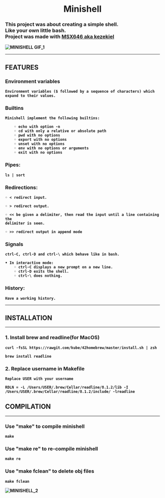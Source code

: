 <h1 align="center">Minishell</h1>

<h3>This project was about creating a simple shell. <br>
Like your own little <b>bash.<br>
Project was made with <a href="https://github.com/MSX646">MSX646 aka kezekiel</a></h3>
    
    
![MINISHELL GIF_1](https://user-images.githubusercontent.com/71353141/176910745-20fcb7a9-886f-4080-90d1-b07521467d41.gif)

------------

<h2>FEATURES</h2>

<h3>Environment variables </h3>

    Environment variables ($ followed by a sequence of characters) which expand to their values.

<h3>Builtins</h3>

    Minishell implement the following builtins:

        ◦ echo with option -n
        ◦ cd with only a relative or absolute path
        ◦ pwd with no options
        ◦ export with no options
        ◦ unset with no options
        ◦ env with no options or arguments
        ◦ exit with no options

<h3>Pipes:</h3>

    ls | sort 

<h3>Redirections:</h3>

    ◦ < redirect input.

    ◦ > redirect output.

    ◦ << be given a delimiter, then read the input until a line containing the
    delimiter is seen.

    ◦ >> redirect output in append mode

<h3>Signals</h3>

    ctrl-C, ctrl-D and ctrl-\ which behave like in bash.

    • In interactive mode:
        ◦ ctrl-C displays a new prompt on a new line.
        ◦ ctrl-D exits the shell.
        ◦ ctrl-\ does nothing.

<h3> History:</h3>

    Have a working history.

------------

<h2>INSTALLATION</h2>

------------

<h3>1. Install brew and readline(for MacOS)</h3>

    curl -fsSL https://rawgit.com/kube/42homebrew/master/install.sh | zsh

    brew install readline

<h3>2. Replace username in Makefile</h3>

    Replace USER with your username

    RDLN = -L /Users/USER/.brew/Cellar/readline/8.1.2/lib -I /Users/USER/.brew/Cellar/readline/8.1.2/include/ -lreadline

<h2>COMPILATION</h2>

------------

<h3>Use "make" to compile minishell</h3>

    make

<h3>Use "make re" to re-compile minishell</h3>

    make re

<h3>Use "make fclean" to delete obj files</h3>

    make fclean

![MINISHELL_2](https://user-images.githubusercontent.com/71353141/176911010-744ad9bc-ca28-4246-93f3-0dbc92e7b4da.gif)
